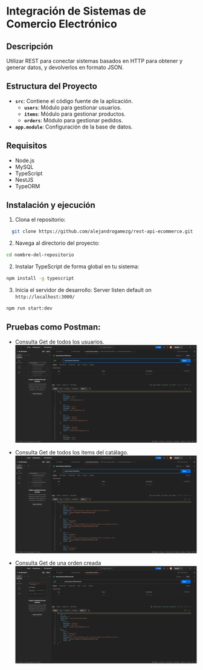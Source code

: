 # Integración de Sistemas de Comercio Electrónico

## Descripción

Utilizar REST para conectar sistemas basados en HTTP para obtener y generar datos, y devolverlos en formato JSON.

## Estructura del Proyecto

- **`src`**: Contiene el código fuente de la aplicación.
  - **`users`**: Módulo para gestionar usuarios.
  - **`items`**: Módulo para gestionar productos.
  - **`orders`**: Módulo para gestionar pedidos.
- **`app.module`**: Configuración de la base de datos.

## Requisitos

- Node.js
- MySQL
- TypeScript
- NestJS
- TypeORM


## Instalación y ejecución

1. Clona el repositorio:
```bash
  git clone https://github.com/alejandrogamezg/rest-api-ecommerce.git
```

2. Navega al directorio del proyecto:
```bash
cd nombre-del-repositorio
```

2. Instalar TypeScript de forma global en tu sistema:
```bash
npm install -g typescript
```

3. Inicia el servidor de desarrollo:
Server listen default on `http://localhost:3000/`
```bash
npm run start:dev
```

## Pruebas como Postman:

- Consulta Get de todos los usuarios.
![Consulta Get de todos los usuarios](./screenshots/get_users.png)

- Consulta Get de todos los items del catálago.
![Consulta Get de todos los items del catálago](./screenshots/get_items.png)

- Consulta Get de una orden creada
![Consulta Get de una orden creada](./screenshots/get_order_2.png)